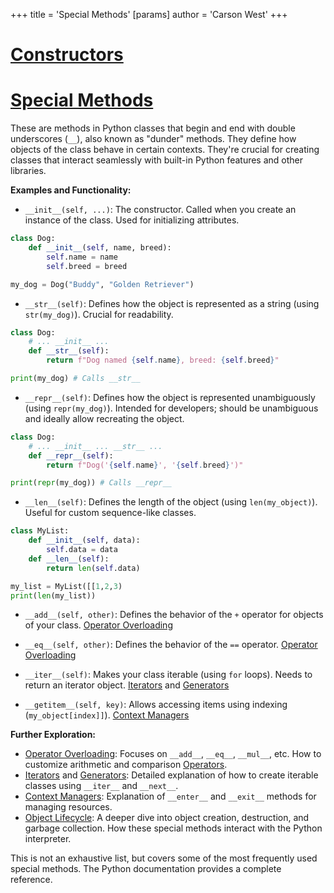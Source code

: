 +++
 title = 'Special Methods'
[params]
	author = 'Carson West'
+++
# [Constructors](./../constructors/)
# [Special Methods](./../special-methods/) 
These are methods in Python classes that begin and end with double underscores (`__`), also known as "dunder" methods. They define how objects of the class behave in certain contexts.  They're crucial for creating classes that interact seamlessly with built-in Python features and other libraries.

**Examples and Functionality:**

* `__init__(self, ...)`:  The constructor. Called when you create an instance of the class.  Used for initializing attributes.

```python
class Dog:
    def __init__(self, name, breed):
        self.name = name
        self.breed = breed

my_dog = Dog("Buddy", "Golden Retriever")
```

* `__str__(self)`: Defines how the object is represented as a string (using `str(my_dog)`).  Crucial for readability.

```python
class Dog:
    # ... __init__ ...
    def __str__(self):
        return f"Dog named {self.name}, breed: {self.breed}"

print(my_dog) # Calls __str__
```

* `__repr__(self)`: Defines how the object is represented unambiguously (using `repr(my_dog)`).  Intended for developers; should be unambiguous and ideally allow recreating the object.

```python
class Dog:
    # ... __init__ ... __str__ ...
    def __repr__(self):
        return f"Dog('{self.name}', '{self.breed}')"

print(repr(my_dog)) # Calls __repr__
```

* `__len__(self)`:  Defines the length of the object (using `len(my_object)`).  Useful for custom sequence-like classes.

```python
class MyList:
    def __init__(self, data):
        self.data = data
    def __len__(self):
        return len(self.data)

my_list = MyList([[1,2,3)
print(len(my_list))
```

* `__add__(self, other)`: Defines the behavior of the `+` operator for objects of your class. [Operator Overloading](./../operator-overloading/)

* `__eq__(self, other)`: Defines the behavior of the `==` operator. [Operator Overloading](./../operator-overloading/)

* `__iter__(self)`:  Makes your class iterable (using `for` loops).  Needs to return an iterator object. [Iterators](./../iterators/) and [Generators](./../generators/)

* `__getitem__(self, key)`: Allows accessing items using indexing (`my_object[index]]`). [Context Managers](./../context-managers/)


**Further Exploration:**

* [Operator Overloading](./../operator-overloading/):  Focuses on `__add__`, `__eq__`, `__mul__`, etc.  How to customize arithmetic and comparison [Operators](./../operators/).
* [Iterators](./../iterators/) and [Generators](./../generators/):  Detailed explanation of how to create iterable classes using `__iter__` and `__next__`.
* [Context Managers](./../context-managers/): Explanation of `__enter__` and `__exit__` methods for managing resources.
* [Object Lifecycle](./../object-lifecycle/):  A deeper dive into object creation, destruction, and garbage collection.  How these special methods interact with the Python interpreter.

This is not an exhaustive list, but covers some of the most frequently used special methods.  The Python documentation provides a complete reference.
